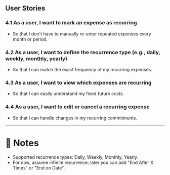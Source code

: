 ## User Stories

### 4.1 As a user, I want to mark an expense as recurring
- So that I don't have to manually re-enter repeated expenses every month or period.

### 4.2 As a user, I want to define the recurrence type (e.g., daily, weekly, monthly, yearly)
- So that I can match the exact frequency of my recurring expenses.

### 4.3 As a user, I want to view which expenses are recurring
- So that I can easily understand my fixed future costs.

### 4.4 As a user, I want to edit or cancel a recurring expense
- So that I can handle changes in my recurring commitments.

---

# 📌 Notes
- Supported recurrence types: Daily, Weekly, Monthly, Yearly.
- For now, assume infinite recurrence; later you can add "End After X Times" or "End on Date".
